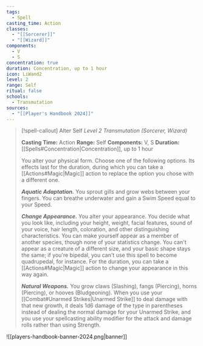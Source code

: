 ```yaml
---
tags:
  - Spell
casting_time: Action
classes:
  - "[[Sorcerer]]"
  - "[[Wizard]]"
components:
  - V
  - S
concentration: true
duration: Concentration, up to 1 hour
icon: LiWand2
level: 2
range: Self
ritual: false
schools:
  - Transmutation
sources: 
  - "[[Player's Handbook 2024]]"
---
```

>[!spell-callout] Alter Self
>_Level 2 Transmutation (Sorcerer, Wizard)_
>
>**Casting Time:** Action
>**Range:** Self
>**Components:** V, S
>**Duration:** [[Spells#Concentration\|Concentration]], up to 1 hour
>
>You alter your physical form. Choose one of the following options. Its effects last for the duration, during which you can take a [[Actions#Magic\|Magic]] action to replace the option you chose with a different one.
>
>**_Aquatic Adaptation._** You sprout gills and grow webs between your fingers. You can breathe underwater and gain a Swim Speed equal to your Speed.
>
>**_Change Appearance._** You alter your appearance. You decide what you look like, including your height, weight, facial features, sound of your voice, hair length, coloration, and other distinguishing characteristics. You can make yourself appear as a member of another species, though none of your statistics change. You can't appear as a creature of a different size, and your basic shape stays the same; if you're bipedal, you can't use this spell to become quadrupedal, for instance. For the duration, you can take a [[Actions#Magic\|Magic]] action to change your appearance in this way again.
>
>**_Natural Weapons._** You grow claws (Slashing), fangs (Piercing), horns (Piercing), or hooves (Bludgeoning). When you use your [[Combat#Unarmed Strikes\|Unarmed Strike]] to deal damage with that new growth, it deals 1d6 damage of the type in parentheses instead of dealing the normal damage for your Unarmed Strike, and you use your spellcasting ability modifier for the attack and damage rolls rather than using Strength.


![[players-handbook-banner-2024.png|banner]]